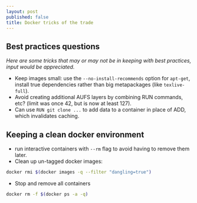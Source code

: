 ```yaml
---
layout: post
published: false
title: Docker tricks of the trade
---
```



## Best practices questions

_Here are some tricks that may or may not be in keeping with best practices, input would be appreciated._

- Keep images small: use the `--no-install-recommends` option for `apt-get`, install true dependencies rather than big metapackages (like `texlive-full`).
- Avoid creating additional AUFS layers by combining RUN commands, etc? (limit was once 42, but is now at least 127).
- Can use `RUN git clone ...` to add data to a container in place of ADD, which invalidates caching.

## Keeping a clean docker environment

- run interactive containers with `--rm` flag to avoid having to remove them later.
- Clean up un-tagged docker images:

```bash
docker rmi $(docker images -q --filter "dangling=true")
```

- Stop and remove all containers

```bash
docker rm -f $(docker ps -a -q)
```






